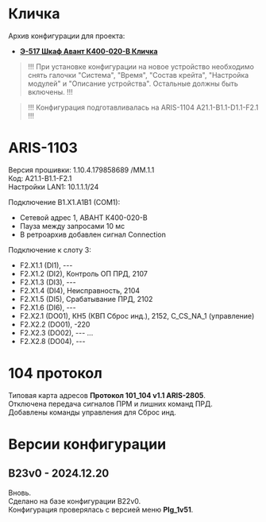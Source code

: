 Кличка
======

Архив конфигурации для проекта:
- **[Э-517 Шкаф Авант К400-020-В Кличка](Э-517_Шкаф_Авант_К400-020-В_Кличка.pdf)**

> !!! При установке конфигурации на новое устройство необходимо снять галочки "Система", "Время", "Состав крейта", "Настройка модулей" и "Описание устройства". Остальные должны быть включены. !!!

> !!! Конфигурация подготавливалась на ARIS-1104 A21.1-B1.1-D1.1-F2.1 !!!


# ARIS-1103

Версия прошивки: 1.10.4.179858689 /MM.1.1  
Код: A21.1-B1.1-F2.1  
Настройки LAN1: 10.1.1.1/24

Подключение B1.X1.A1B1 (COM1):
- Сетевой адрес 1, АВАНТ К400-020-В
- Пауза между запросами 10 мс
- В ретроархив добавлен сигнал Connection


Подключение к слоту 3:
- F2.X1.1 (DI1),  ---
- F2.X1.2 (DI2),  Контроль ОП ПРД,  2107
- F2.X1.3 (DI3),  ---
- F2.X1.4 (DI4),  Неисправность,    2104
- F2.X1.5 (DI5),  Срабатывание ПРД, 2102
- F2.X1.6 (DI6),  ---
- F2.X2.1 (DO01), КН5 (КВП Сброс инд.), 2152, C_CS_NA_1 (управление)
- F2.X2.2 (DO01), -220
- F2.X2.3 (DO02), ---
...
- F2.X2.8 (DO04), ---


# 104 протокол

Типовая карта адресов **Протокол 101_104 v1.1 ARIS-2805**.  
Отключена передача сигналов ПРМ и лишних команд ПРД.  
Добавлены команды управления для Сброс инд.  


# Версии конфигурации

## B23v0 - 2024.12.20

Вновь.  
Сделано на базе конфигурации B22v0.  
Конфигурация проверялась с версией меню **PIg_1v51**.

